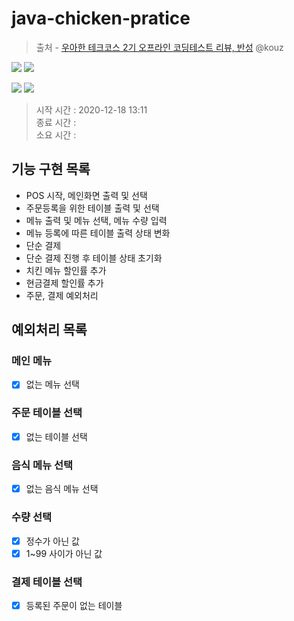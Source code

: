 # java-chicken-pratice

> 출처 - [우아한 테크코스 2기 오프라인 코딩테스트 리뷰, 반성](https://velog.io/@kouz/우아한-테크코스-2기-오프라인-코딩테스트-리뷰-반성-3dk4pax3p7) @kouz

![](https://media.vlpt.us/post-images/kouz/fdfef4b0-2948-11ea-840d-a1b1b7fa97d2/off1.png)
![](https://media.vlpt.us/post-images/kouz/01568420-2949-11ea-b926-c753566248bb/off2.png)

![](https://media.vlpt.us/post-images/kouz/043a9140-2949-11ea-b33c-05995e77626c/off3.png)
![](https://media.vlpt.us/post-images/kouz/071a0a80-2949-11ea-bf94-c36c58a5c868/off4.png)

> 시작 시간 : 2020-12-18 13:11  
> 종료 시간 :   
> 소요 시간 :  

## 기능 구현 목록
- POS 시작, 메인화면 출력 및 선택
- 주문등록을 위한 테이블 출력 및 선택
- 메뉴 출력 및 메뉴 선택, 메뉴 수량 입력
- 메뉴 등록에 따른 테이블 출력 상태 변화
- 단순 결제
- 단순 결제 진행 후 테이블 상태 초기화
- 치킨 메뉴 할인률 추가
- 현금결제 할인률 추가
- 주문, 결제 예외처리

## 예외처리 목록
### 메인 메뉴
- [x] 없는 메뉴 선택

### 주문 테이블 선택
- [x] 없는 테이블 선택

### 음식 메뉴 선택
- [x] 없는 음식 메뉴 선택

### 수량 선택
- [x] 정수가 아닌 값
- [x] 1~99 사이가 아닌 값

### 결제 테이블 선택
- [x] 등록된 주문이 없는 테이블